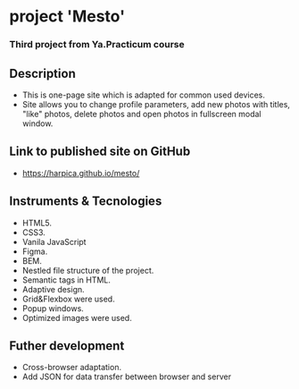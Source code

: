 # project 'Mesto'

### Third project from Ya.Practicum course

## Description
* This is one-page site which is adapted for common used devices.
* Site allows you to change profile parameters, add new photos with titles, "like" photos, delete photos and open photos in fullscreen modal window.

## Link to published site on GitHub
* https://harpica.github.io/mesto/

## Instruments & Tecnologies
* HTML5.
* CSS3.
* Vanila JavaScript
* Figma.
* BEM.
* Nestled file structure of the project.
* Semantic tags in HTML.
* Adaptive design.
* Grid&Flexbox were used.
* Popup windows.
* Optimized images were used.

## Futher development
* Cross-browser adaptation.
* Add JSON for data transfer between browser and server

